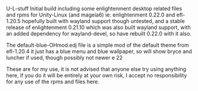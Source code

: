 U-L-stuff Initial build including some enlightenment desktop related files and rpms for Unity-Linux (and mageia6)
ie: enlightenment 0.22.0 and 
efl-1.20.5 hopefully built with wayland support though untested, and a stable release of enlightenment 0.21.10 which was also built wayland support, with an added dependency for wayland-devel, so have rebuilt  0.22.0 with it also.

The default-blue-OHmod.edj file is a simple mod of the default theme from efl-1.20.4 it just has a blue menu and blue wallpaper, so will show bryce and luncher if used, though possibly not newer e 22

These are for my use, it is not advised that anyone else try using anything here, if you do it will be entirely at your own risk, I accept no responsibility for any use of the rpms and files here.
